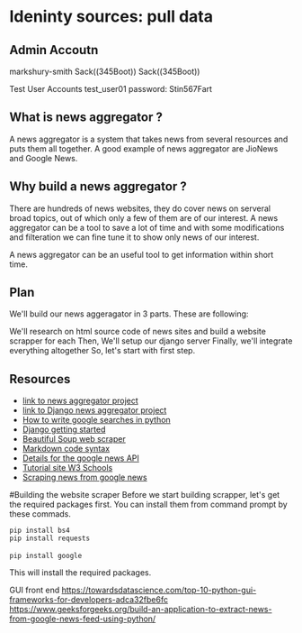 # Ideninty sources: pull data

## Admin Accoutn
markshury-smith
Sack((345Boot))
Sack((345Boot))

Test User Accounts
test_user01
password: Stin567Fart

## What is news aggregator ?
A news aggregator is a system that takes news from several resources and puts them all together. A good example of news aggregator are JioNews and Google News.
## Why build a news aggregator ?
There are hundreds of news websites, they do cover news on serveral broad topics, out of which only a few of them are of our interest. A news aggregator can be a tool to save a lot of time and with some modifications and filteration we can fine tune it to show only news of our interest.

A news aggregator can be an useful tool to get information within short time.
## Plan
We'll build our news aggeragator in 3 parts. These are following:

We'll research on html source code of news sites and build a website scrapper for each
Then, We'll setup our django server
Finally, we'll integrate everything altogether
So, let's start with first step.

## Resources
- [link to news aggregator project](https://www.hackersfriend.com/articles/building-news-aggregator-web-app-with-django-using-python-web-scraping)
- [link to Django news aggregator project](https://realpython.com/build-a-content-aggregator-python/)
- [How to write google searches in python](https://towardsdatascience.com/current-google-search-packages-using-python-3-7-a-simple-tutorial-3606e459e0d4)
- [Django getting started](https://realpython.com/get-started-with-django-1/)
- [Beautiful Soup web scraper](https://realpython.com/beautiful-soup-web-scraper-python/)
- [Markdown code syntax](https://daringfireball.net/projects/markdown/syntax#precode)
- [Details for the google news API](https://newscatcherapi.com/blog/google-news-rss-search-parameters-the-missing-documentaiton)
- [Tutorial site W3 Schools](https://www.w3schools.com/python/python_try_except.asp)
- [Scraping news from google news](https://medium.com/analytics-vidhya/google-scraping-using-beautifulsoup-d53746ef5a32)


#Building the website scraper
Before we start building scrapper, let's get the required packages first. You can install them from command prompt by these commads.

<code>pip install bs4</code><br>
<code>pip install requests </code><br>
<code>pip install google</code>

This will install the required packages.

GUI front end
https://towardsdatascience.com/top-10-python-gui-frameworks-for-developers-adca32fbe6fc
https://www.geeksforgeeks.org/build-an-application-to-extract-news-from-google-news-feed-using-python/